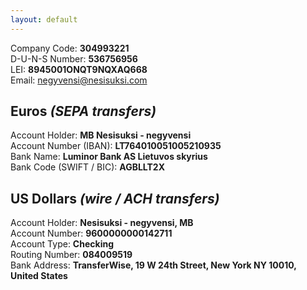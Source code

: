 ```yaml
---
layout: default
---
```


<section>
    <div class="container">
        Company Code: <strong>304993221</strong><br />
        D-U-N-S Number: <strong>536756956</strong><br />
        LEI: <strong>8945001ONQT9NQXAQ668</strong><br />
        Email: <a href="mailto:negyvensi@nesisuksi.com">negyvensi@nesisuksi.com</a>
    </div>
</section>

<section>
    <div class="container">
        <h2>Euros <em>(SEPA transfers)</em></h2>
        Account Holder: <strong>MB Nesisuksi - negyvensi</strong><br />
        Account Number (IBAN): <strong>LT764010051005210935</strong><br />
        Bank Name: <strong>Luminor Bank AS Lietuvos skyrius</strong><br />
        Bank Code (SWIFT / BIC): <strong>AGBLLT2X</strong>
        <h2>US Dollars <em>(wire / ACH transfers)</em></h2>
        Account Holder: <strong>Nesisuksi - negyvensi, MB</strong><br />
        Account Number: <strong>9600000000142711</strong><br />
        Account Type: <strong>Checking</strong><br />
        Routing Number: <strong>084009519</strong><br />
        Bank Address: <strong>TransferWise, 19 W 24th Street, New York NY 10010, United States</strong>
    </div>
</section>
